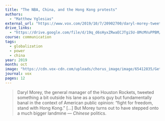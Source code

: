 ```yaml
---
title: "The NBA, China, and the Hong Kong protests"
authors:
  - "Matthew Yglesias"
external_url: "https://www.vox.com/2019/10/7/20902700/daryl-morey-tweet-china-nba-hong-kong"
drive_links:
  - "https://drive.google.com/file/d/19q_d6sHyxZRwaECJTgi5U-8McMVuPPBM/view?usp=drivesdk"
course: communication
tags:
  - globalization
  - power
  - china
year: 2019
month: oct
image: "https://cdn.vox-cdn.com/uploads/chorus_image/image/65412835/GettyImages_1173908547.0.jpg"
journal: vox
pages: 12
---
```


> Daryl Morey, the general manager of the Houston Rockets, tweeted something a bit outside his lane as a sports guy but fundamentally banal in the context of American public opinion: “fight for freedom, stand with Hong Kong.”
[...] But Morey turns out to have stepped onto a much bigger landmine — *Chinese* politics.
